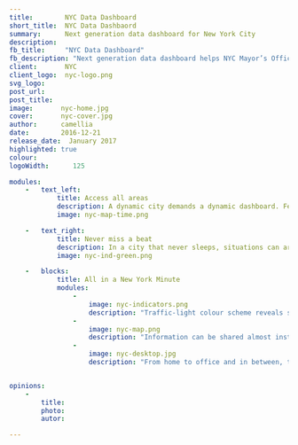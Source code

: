 ```yaml
---
title:        NYC Data Dashboard 
short_title:  NYC Data Dashbaord
summary:      Next generation data dashboard for New York City
description: 
fb_title:     "NYC Data Dashboard"
fb_description: "Next generation data dashboard helps NYC Mayor’s Office keep its finger on the city’s pulse"
client:       NYC
client_logo:  nyc-logo.png
svg_logo:    
post_url:     
post_title:  
image:       nyc-home.jpg
cover:       nyc-cover.jpg
author:      camellia
date:        2016-12-21
release_date:  January 2017           
highlighted: true
colour: 
logoWidth:      125

modules:
    -   text_left:
            title: Access all areas
            description: A dynamic city demands a dynamic dashboard. Featuring a powerful backend from CARTO and intuitive design by Hyperakt, the dashboard is fast and responsive on every device. At a glance, city employees can see what’s happening across the city and zoom in on specific locations or periods of time. Options to explore the data numerically, in charts, or in interactive maps offer deep insight that can be used to make timely, effective decisions. And, with its range of viewing options, each person can customise the dashboard so it’s set up perfectly for their day to day routine. 
            image: nyc-map-time.png

    -   text_right:
            title: Never miss a beat
            description: In a city that never sleeps, situations can arise and change fast. With this in mind, we made it easy for city employees to set up alerts that will ensure they never miss a thing. A few clicks is all that’s needed to set up email notifications that will be sent every time a specific indicator changes or passes a certain threshold. When information needs to be shared, that’s easy to do too—a simple press and hold on the relevant data will pop open a ready-to-send email.
            image: nyc-ind-green.png

    -   blocks:
            title: All in a New York Minute
            modules:
                - 
                    image: nyc-indicators.png
                    description: "Traffic-light colour scheme reveals status of every indicator at a glance."
                - 
                    image: nyc-map.png
                    description: "Information can be shared almost instantly by simply touching the data."
                - 
                    image: nyc-desktop.jpg
                    description: "From home to office and in between, the dashboard is accessible on any device."


opinions:
    -
        title:
        photo:
        autor:

---
```


